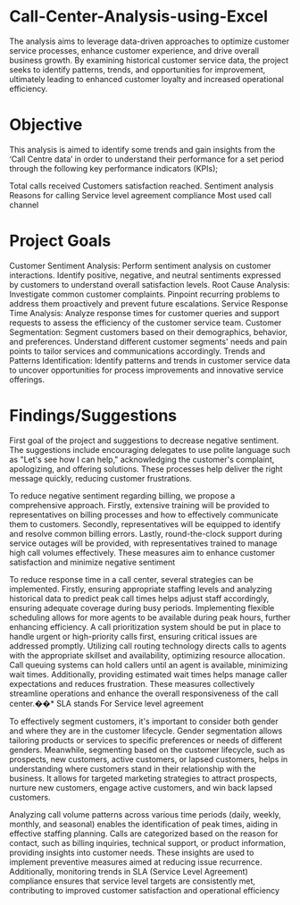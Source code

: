 # Call-Center-Analysis-using-Excel

The analysis aims to leverage data-driven approaches to optimize customer service processes, enhance customer experience, and drive overall business growth. By examining historical customer service data, the project seeks to identify patterns, trends, and opportunities for improvement, ultimately leading to enhanced customer loyalty and increased operational efficiency.

# Objective

This analysis is aimed to identify some trends and gain insights from the ‘Call Centre data’ in order to understand their performance for a set period through the following key performance indicators (KPIs);

Total calls received
Customers satisfaction reached.
Sentiment analysis
Reasons for calling
Service level agreement compliance
Most used call channel

# Project Goals
Customer Sentiment Analysis: Perform sentiment analysis on customer interactions. Identify positive, negative, and neutral sentiments expressed by customers to understand overall satisfaction levels.
Root Cause Analysis: Investigate common customer complaints. Pinpoint recurring problems to address them proactively and prevent future escalations.
Service Response Time Analysis: Analyze response times for customer queries and support requests to assess the efficiency of the customer service team.
Customer Segmentation: Segment customers based on their demographics, behavior, and preferences. Understand different customer segments' needs and pain points to tailor services and communications accordingly.
Trends and Patterns Identification: Identify patterns and trends in customer service data to uncover opportunities for process improvements and innovative service offerings.

# Findings/Suggestions
First goal of the project and suggestions to decrease negative sentiment. The suggestions include encouraging delegates to use polite language such as "Let's see how I can help," acknowledging the customer's complaint, apologizing, and offering solutions. These processes help deliver the right message quickly, reducing customer frustrations.

To reduce negative sentiment regarding billing, we propose a comprehensive approach. Firstly, extensive training will be provided to representatives on billing processes and how to effectively communicate them to customers. Secondly, representatives will be equipped to identify and resolve common billing errors. Lastly, round-the-clock support during service outages will be provided, with representatives trained to manage high call volumes effectively. These measures aim to enhance customer satisfaction and minimize negative sentiment

To reduce response time in a call center, several strategies can be implemented. Firstly, ensuring appropriate staffing levels and analyzing historical data to predict peak call times helps adjust staff accordingly, ensuring adequate coverage during busy periods. Implementing flexible scheduling allows for more agents to be available during peak hours, further enhancing efficiency. A call prioritization system should be put in place to handle urgent or high-priority calls first, ensuring critical issues are addressed promptly. Utilizing call routing technology directs calls to agents with the appropriate skillset and availability, optimizing resource allocation. Call queuing systems can hold callers until an agent is available, minimizing wait times. Additionally, providing estimated wait times helps manage caller expectations and reduces frustration. These measures collectively streamline operations and enhance the overall responsiveness of the call center.��* SLA stands For Service level agreement

To effectively segment customers, it's important to consider both gender and where they are in the customer lifecycle. Gender segmentation allows tailoring products or services to specific preferences or needs of different genders. Meanwhile, segmenting based on the customer lifecycle, such as prospects, new customers, active customers, or lapsed customers, helps in understanding where customers stand in their relationship with the business. It allows for targeted marketing strategies to attract prospects, nurture new customers, engage active customers, and win back lapsed customers.

Analyzing call volume patterns across various time periods (daily, weekly, monthly, and seasonal) enables the identification of peak times, aiding in effective staffing planning. Calls are categorized based on the reason for contact, such as billing inquiries, technical support, or product information, providing insights into customer needs. These insights are used to implement preventive measures aimed at reducing issue recurrence. Additionally, monitoring trends in SLA (Service Level Agreement) compliance ensures that service level targets are consistently met, contributing to improved customer satisfaction and operational efficiency

